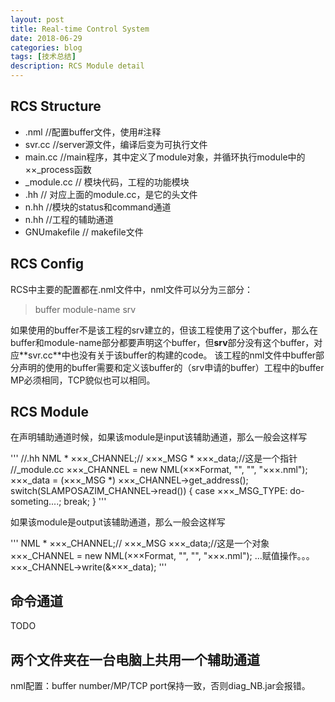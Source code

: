 ```yaml
---
layout: post
title: Real-time Control System
date: 2018-06-29
categories: blog
tags: [技术总结]
description: RCS Module detail
---
```


## RCS Structure

- <project-name>.nml //配置buffer文件，使用\#注释
- <project-name>svr.cc //server源文件，编译后变为可执行文件
- <project-name>main.cc //main程序，其中定义了module对象，并循环执行module中的××_process函数
- <module-name>_module.cc // 模块代码，工程的功能模块
- <module-name>.hh // 对应上面的module.cc，是它的头文件
- <module-name>n.hh //模块的status和command通道
- <aux-channel>n.hh //工程的辅助通道
- GNUmakefile // makefile文件

## RCS Config

RCS中主要的配置都在.nml文件中，nml文件可以分为三部分：

> buffer
> module-name
> srv

如果使用的buffer不是该工程的srv建立的，但该工程使用了这个buffer，那么在buffer和module-name部分都要声明这个buffer，但**srv**部分没有这个buffer，对应**<project-name>svr.cc**中也没有关于该buffer的构建的code。
<Note> 该工程的nml文件中buffer部分声明的使用的buffer需要和定义该buffer的（srv申请的buffer）工程中的buffer MP必须相同，TCP貌似也可以相同。

## RCS Module

在声明辅助通道时候，如果该module是input该辅助通道，那么一般会这样写

'''
//<module-name>.hh
NML * ×××_CHANNEL;//
×××_MSG * ×××_data;//这是一个指针
//<module-name>_module.cc
×××_CHANNEL = new NML(×××Format, "<buffer-name>", "<moudle-name>", "×××.nml");
×××_data = (×××_MSG *) ×××_CHANNEL->get_address();
switch(SLAMPOSAZIM_CHANNEL->read())
{
  case ×××_MSG_TYPE:
          do-someting....;
	break;
}
'''

如果该module是output该辅助通道，那么一般会这样写

'''
NML * ×××_CHANNEL;//
×××_MSG ×××_data;//这是一个对象
×××_CHANNEL = new NML(×××Format, "<buffer-name>", "<moudle-name>", "×××.nml");
...赋值操作。。。
×××_CHANNEL->write(&×××_data);
'''

## 命令通道

TODO

## 两个文件夹在一台电脑上共用一个辅助通道

nml配置：buffer number/MP/TCP port保持一致，否则diag_NB.jar会报错。


















